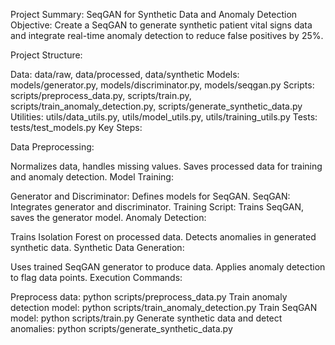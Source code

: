 Project Summary: SeqGAN for Synthetic Data and Anomaly Detection
Objective: Create a SeqGAN to generate synthetic patient vital signs data and integrate real-time anomaly detection to reduce false positives by 25%.

Project Structure:

Data: data/raw, data/processed, data/synthetic
Models: models/generator.py, models/discriminator.py, models/seqgan.py
Scripts: scripts/preprocess_data.py, scripts/train.py, scripts/train_anomaly_detection.py, scripts/generate_synthetic_data.py
Utilities: utils/data_utils.py, utils/model_utils.py, utils/training_utils.py
Tests: tests/test_models.py
Key Steps:

Data Preprocessing:

Normalizes data, handles missing values.
Saves processed data for training and anomaly detection.
Model Training:

Generator and Discriminator: Defines models for SeqGAN.
SeqGAN: Integrates generator and discriminator.
Training Script: Trains SeqGAN, saves the generator model.
Anomaly Detection:

Trains Isolation Forest on processed data.
Detects anomalies in generated synthetic data.
Synthetic Data Generation:

Uses trained SeqGAN generator to produce data.
Applies anomaly detection to flag data points.
Execution Commands:

Preprocess data: python scripts/preprocess_data.py
Train anomaly detection model: python scripts/train_anomaly_detection.py
Train SeqGAN model: python scripts/train.py
Generate synthetic data and detect anomalies: python scripts/generate_synthetic_data.py
